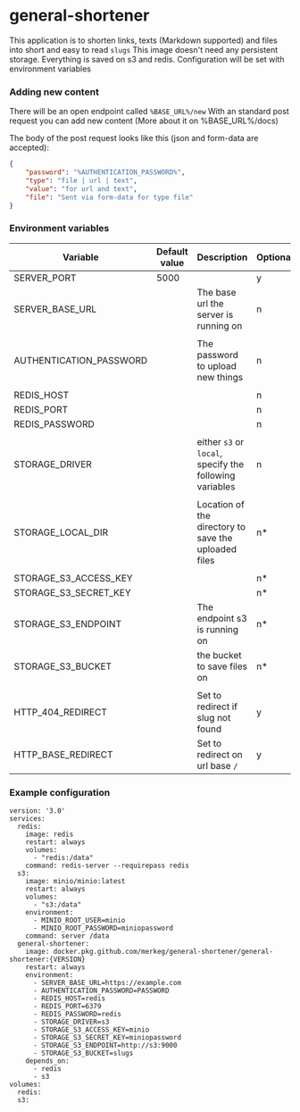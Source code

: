# general-shortener

This application is to shorten links, texts (Markdown supported) and files into short and easy to read `slugs`
This image doesn't need any persistent storage. Everything is saved on s3 and redis. Configuration will be set with environment variables

### Adding new content

There will be an open endpoint called `%BASE_URL%/new`
With an standard post request you can add new content (More about it on %BASE_URL%/docs)

The body of the post request looks like this (json and form-data are accepted):

```json
{
	"password": "%AUTHENTICATION_PASSWORD%",
	"type": "file | url | text",
	"value": "for url and text",
	"file": "Sent via form-data for type file"
}
```

### Environment variables

| Variable                | Default value | Description                                             | Optional |
| ----------------------- | ------------- | ------------------------------------------------------- | -------- |
| SERVER_PORT             | 5000          |                                                         | y        |
| SERVER_BASE_URL         |               | The base url the server is running on                   | n        |
|                         |               |                                                         |          |
| AUTHENTICATION_PASSWORD |               | The password to upload new things                       | n        |
|                         |               |                                                         |          |
| REDIS_HOST              |               |                                                         | n        |
| REDIS_PORT              |               |                                                         | n        |
| REDIS_PASSWORD          |               |                                                         | n        |
|                         |               |                                                         |          |
| STORAGE_DRIVER          |               | either `s3` or `local`, specify the following variables | n        |
|                         |               |                                                         |          |
| STORAGE_LOCAL_DIR       |               | Location of the directory to save the uploaded files    | n\*      |
|                         |               |                                                         |          |
| STORAGE_S3_ACCESS_KEY   |               |                                                         | n\*      |
| STORAGE_S3_SECRET_KEY   |               |                                                         | n\*      |
| STORAGE_S3_ENDPOINT     |               | The endpoint s3 is running on                           | n\*      |
| STORAGE_S3_BUCKET       |               | the bucket to save files on                             | n\*      |
|                         |               |                                                         |          |
| HTTP_404_REDIRECT       |               | Set to redirect if slug not found                       | y        |
| HTTP_BASE_REDIRECT      |               | Set to redirect on url base `/`                         | y        |

### Example configuration

```
version: '3.0'
services:
  redis:
    image: redis
    restart: always
    volumes:
      - "redis:/data"
    command: redis-server --requirepass redis
  s3:
    image: minio/minio:latest
    restart: always
    volumes:
      - "s3:/data"
    environment:
      - MINIO_ROOT_USER=minio
      - MINIO_ROOT_PASSWORD=miniopassword
    command: server /data
  general-shortener:
    image: docker.pkg.github.com/merkeg/general-shortener/general-shortener:{VERSION}
    restart: always
    environment:
      - SERVER_BASE_URL=https://example.com
      - AUTHENTICATION_PASSWORD=PASSWORD
      - REDIS_HOST=redis
      - REDIS_PORT=6379
      - REDIS_PASSWORD=redis
      - STORAGE_DRIVER=s3
      - STORAGE_S3_ACCESS_KEY=minio
      - STORAGE_S3_SECRET_KEY=miniopassword
      - STORAGE_S3_ENDPOINT=http://s3:9000
      - STORAGE_S3_BUCKET=slugs
    depends_on:
      - redis
      - s3
volumes:
  redis:
  s3:
```
